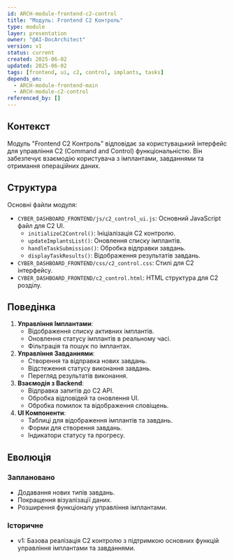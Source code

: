```yaml
---
id: ARCH-module-frontend-c2-control
title: "Модуль: Frontend C2 Контроль"
type: module
layer: presentation
owner: "@AI-DocArchitect"
version: v1
status: current
created: 2025-06-02
updated: 2025-06-02
tags: [frontend, ui, c2, control, implants, tasks]
depends_on:
  - ARCH-module-frontend-main
  - ARCH-module-c2-control
referenced_by: []
---
```

## Контекст
Модуль "Frontend C2 Контроль" відповідає за користувацький інтерфейс для управління C2 (Command and Control) функціональністю. Він забезпечує взаємодію користувача з імплантами, завданнями та отримання операційних даних.

## Структура
Основні файли модуля:
- `CYBER_DASHBOARD_FRONTEND/js/c2_control_ui.js`: Основний JavaScript файл для C2 UI.
    - `initializeC2Control()`: Ініціалізація C2 контролю.
    - `updateImplantsList()`: Оновлення списку імплантів.
    - `handleTaskSubmission()`: Обробка відправки завдань.
    - `displayTaskResults()`: Відображення результатів завдань.
- `CYBER_DASHBOARD_FRONTEND/css/c2_control.css`: Стилі для C2 інтерфейсу.
- `CYBER_DASHBOARD_FRONTEND/c2_control.html`: HTML структура для C2 розділу.

## Поведінка
1. **Управління Імплантами**:
   - Відображення списку активних імплантів.
   - Оновлення статусу імплантів в реальному часі.
   - Фільтрація та пошук по імплантах.
2. **Управління Завданнями**:
   - Створення та відправка нових завдань.
   - Відстеження статусу виконання завдань.
   - Перегляд результатів виконання.
3. **Взаємодія з Backend**:
   - Відправка запитів до C2 API.
   - Обробка відповідей та оновлення UI.
   - Обробка помилок та відображення сповіщень.
4. **UI Компоненти**:
   - Таблиці для відображення імплантів та завдань.
   - Форми для створення завдань.
   - Індикатори статусу та прогресу.

## Еволюція
### Заплановано
- Додавання нових типів завдань.
- Покращення візуалізації даних.
- Розширення функціоналу управління імплантами.
### Історичне
- v1: Базова реалізація C2 контролю з підтримкою основних функцій управління імплантами та завданнями. 